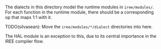 The dialects in this directory model the runtime modules in `iree/modules/`. For
each function in the runtime module, there should be a corresponding op that
maps 1:1 with it.

TODO(silvasean): Move the `iree/modules/*/dialect` directories into here.

The HAL module is an exception to this, due to its central importance in the
IREE compiler flow.
